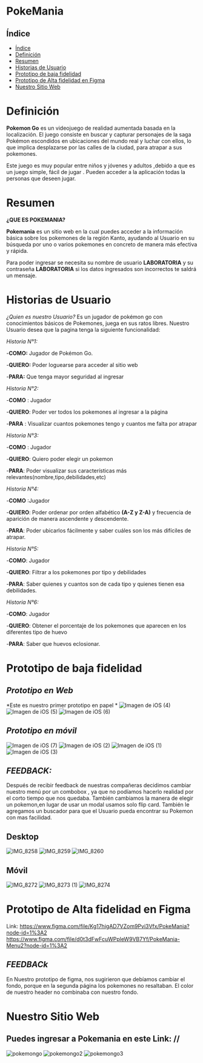 
# PokeMania

## Índice

- [Índice](#índice)
- [Definición](#Definición)
- [Resumen](#Resumen)
- [Historias de Usuario](#Historias-de-Usuario)
- [Prototipo de baja fidelidad](#Prototipo-de-baja-fidelidad)
- [Prototipo de Alta fidelidad en Figma](#Prototipo-de-Alta-fidelidad-en-Figma)
- [Nuestro Sitio Web](#Nuestro-Sitio-Web)
# Definición
**Pokemon Go** es un videojuego de realidad aumentada basada en la localización. El juego consiste en buscar y capturar personajes de la saga Pokémon escondidos en ubicaciones del mundo real y luchar con ellos, lo que implica desplazarse por las calles de la ciudad, para atrapar a sus pokemones.

Este juego es muy popular entre niños y jóvenes y adultos ,debido a que es un juego simple, fácil de jugar . Pueden acceder a la aplicación todas la personas que deseen jugar.

# Resumen

**¿QUE ES POKEMANIA?**

**Pokemania** es un sitio web en la cual puedes acceder a la información básica sobre los pokemones de la región Kanto, ayudando al Usuario en su búsqueda por uno o varios pokemones en concreto de manera más efectiva y rápida.

Para poder ingresar se necesita su nombre de usuario **LABORATORIA** y su contraseña **LABORATORIA** si los datos ingresados son incorrectos te saldrá un mensaje.

# Historias de Usuario

*¿Quien es nuestro Usuario?*
Es un jugador de pokémon go con conocimientos básicos de Pokemones, juega en sus ratos libres. Nuestro Usuario desea que la pagina tenga la siguiente funcionalidad:

*Historia N°1:*

-**COMO:** Jugador de Pokémon Go.

-**QUIERO:** Poder loguearse para acceder al sitio web

-**PARA:** Que tenga mayor seguridad al ingresar

*Historia N°2:*

-**COMO** : Jugador

-**QUIERO**: Poder ver todos los pokemones al ingresar a la página

-**PARA** : Visualizar cuantos pokemones tengo y cuantos me falta por atrapar

*Historia N°3:*

-**COMO** : Jugador

-**QUIERO**: Quiero poder elegir un pokemon

-**PARA**: Poder visualizar sus características más relevantes(nombre,tipo,debilidades,etc)

*Historia N°4:*

-**COMO** :Jugador

-**QUIERO**: Poder ordenar por orden alfabético **(A-Z y Z-A)**  y frecuencia de aparición de  manera ascendente y descendente.

-**PARA**: Poder ubicarlos fácilmente y saber cuáles son los más difíciles de atrapar.

*Historia N°5:*

-**COMO**: Jugador

-**QUIERO**: Filtrar a los pokemones por tipo y debilidades

-**PARA**: Saber quienes y cuantos son de cada tipo y quienes tienen esa debilidades.

*Historia N°6:*

-**COMO**: Jugador

-**QUIERO**: Obtener el porcentaje de los pokemones que aparecen en los diferentes tipo de huevo

-**PARA**: Saber que huevos eclosionar.

# Prototipo de baja fidelidad

## *Prototipo en Web*
*Este es nuestro primer prototipo en papel *
![Imagen de iOS (4)](https://user-images.githubusercontent.com/50469947/61114815-bc9c1880-a456-11e9-861a-978e40234489.jpg)
![Imagen de iOS (5)](https://user-images.githubusercontent.com/50469947/61114817-bc9c1880-a456-11e9-8674-b193ad9381cc.jpg)
![Imagen de iOS (6)](https://user-images.githubusercontent.com/50469947/61114818-bd34af00-a456-11e9-9e4e-30a75051cadf.jpg)

## *Prototipo en móvil*

![Imagen de iOS (7)](https://user-images.githubusercontent.com/50469947/61114710-8b234d00-a456-11e9-8282-089a4c4b3b8d.jpg)
![Imagen de iOS (2)](https://user-images.githubusercontent.com/50469947/61114729-96767880-a456-11e9-88e9-87cfc83a58c8.jpg)
![Imagen de iOS (1)](https://user-images.githubusercontent.com/50469947/61114772-aa21df00-a456-11e9-9ad7-720488c6f054.jpg)
![Imagen de iOS (3)](https://user-images.githubusercontent.com/50469947/61114786-af7f2980-a456-11e9-81b6-8f961d7e2e99.jpg)

## *FEEDBACK:*

Después de recibir feedback de nuestras compañeras decidimos  cambiar nuestro menú por un combobox , ya que no podíamos hacerlo realidad por el corto tiempo que nos quedaba. También cambiamos la manera de elegir un pokemon,en lugar de usar un modal usamos solo flip card.
También le agregamos un buscador para que el Usuario pueda encontrar su Pokemon con mas facilidad.

## Desktop
![IMG_8258](https://user-images.githubusercontent.com/50469947/61599491-04f1ce00-abef-11e9-8745-1014e84fcdb5.JPG)
![IMG_8259](https://user-images.githubusercontent.com/50469947/61599493-04f1ce00-abef-11e9-9028-ceb4ef8e1fd3.JPG)
![IMG_8260](https://user-images.githubusercontent.com/50469947/61599494-058a6480-abef-11e9-9fe9-57a18b232129.JPG)

## Móvil

![IMG_8272](https://user-images.githubusercontent.com/50469947/61603597-c87c9d00-ac03-11e9-9ef4-01bf6a4cadb1.JPG)
![IMG_8273 (1)](https://user-images.githubusercontent.com/50469947/61603598-c87c9d00-ac03-11e9-97e1-2ac2ca2ea245.JPG)
![IMG_8274](https://user-images.githubusercontent.com/50469947/61603602-cb778d80-ac03-11e9-9b06-0f95752d5975.JPG)


# Prototipo de Alta fidelidad en Figma
Link: https://www.figma.com/file/Kg17higAD7VZom9Pvi3Vfx/PokeMania?node-id=1%3A2
https://www.figma.com/file/d0t3dFwFcuWPpleW9VB7Yf/PokeMania-Menu2?node-id=1%3A2

## *FEEDBACk*
En Nuestro prototipo de figma, nos sugirieron que debíamos cambiar el fondo, porque en la segunda página los pokemones no resaltaban.
El color de nuestro header no combinaba con nuestro fondo.

# Nuestro Sitio Web
## Puedes ingresar a Pokemania en este Link: //

![pokemongo](https://user-images.githubusercontent.com/50469947/61603803-b18a7a80-ac04-11e9-9b04-aafc8b5547f3.PNG)
![pokemongo2](https://user-images.githubusercontent.com/50469947/61603804-b18a7a80-ac04-11e9-964c-a1be73224c33.PNG)
![pokemongo3](https://user-images.githubusercontent.com/50469947/61603805-b2231100-ac04-11e9-98e3-b51a93a42fa9.png)


